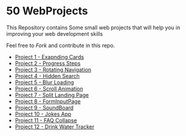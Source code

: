# 50 WebProjects

This Repository contains Some small web projects that will help you in improving your web development skills


Feel free to *Fork* and contribute in this repo.



- [Project 1 - Exapnding Cards](https://github.com/misrapk/50Days-50-Web-projects/tree/main/01ExpandingCards)
- [Project 2 - Progress Steps ](https://github.com/misrapk/50Days-50-Web-projects/tree/main/02Progress%20Steps)
- [Project 3 - Rotating Navigation](https://github.com/misrapk/50Days-50-Web-projects/tree/main/03RotatingNavigation)
- [Project 4 - Hidden Search](https://github.com/misrapk/50Days-50-Web-projects/tree/main/04HiddenSearch)
- [Project 5 - Blur Loading](https://github.com/misrapk/50Days-50-Web-projects/tree/main/05BlurLoading)
- [Project 6 - Scroll Animation](https://github.com/misrapk/50Days-50-Web-projects/tree/main/06ScrollAnimation)
- [Project 7 - Split Landing Page](https://github.com/misrapk/50Days-50-Web-projects/tree/main/07SplitPage)
- [Project 8 - FormInputPage](https://github.com/misrapk/50Days-50-Web-projects/tree/main/08FormAnimatedInputPage)
- [Project 9 - SoundBoard](https://github.com/misrapk/50Days-50-Web-projects/tree/main/09SoundBoard)
- [Project 10 - Jokes App](https://github.com/misrapk/50Days-50-Web-projects/tree/main/10JokesApp)
- [Project 11 - FAQ Collapse ](https://github.com/misrapk/50Days-50-Web-projects/tree/main/11FAQCollapse)
- [Project 12 - Drink Water Tracker](https://github.com/misrapk/50Days-50-Web-projects/tree/main/12DrinkWater)
